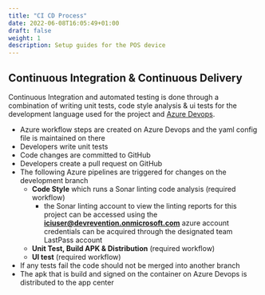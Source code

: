 ```yaml
---
title: "CI CD Process"
date: 2022-06-08T16:05:49+01:00
draft: false
weight: 1
description: Setup guides for the POS device
---
```


## Continuous Integration & Continuous Delivery

Continuous Integration and automated testing is done through a combination of writing unit tests, code style analysis & ui tests for the development language used for the project and [Azure Devops](https://dev.azure.com/).

- Azure workflow steps are created on Azure Devops and the yaml config file is maintained on there
- Developers write unit tests
- Code changes are committed to GitHub 
- Developers create a pull request on GitHub
- The following Azure pipelines are triggered for changes on the development branch
  - **Code Style** which runs a Sonar linting code analysis (required workflow)
    - the Sonar linting account to view the linting reports for this project can be accessed using the **iciuser@devrevention.onmicrosoft.com** azure account credentials can be acquired through the designated team LastPass account
  - **Unit Test, Build APK & Distribution** (required workflow)
  - **UI test** (required workflow)
- If any tests fail the code should not be merged into another branch
- The apk that is build and signed on the container on Azure Devops is distributed to the app center
